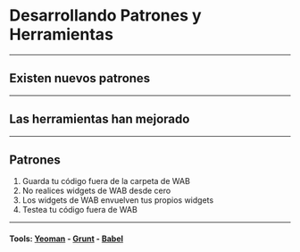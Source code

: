<!-- .slide: data-background="reveal.js/img/bg-4.png" -->
# Desarrollando Patrones y Herramientas

---

## Existen nuevos patrones

---

## Las herramientas han mejorado

---

## Patrones

<ol>
	<li class="fragment">Guarda tu código fuera de la carpeta de WAB</li>
	<li class="fragment">No realices widgets de WAB desde cero</li>
	<li class="fragment">Los widgets de WAB envuelven tus propios widgets</li>
	<li class="fragment">Testea tu código fuera de WAB</li>

</ol>

---

<!-- .slide: data-background="img/grunt-yeoman.jpg" data-background-size="920px" data-background-color="#fff" -->
#### Tools: [Yeoman](http://yeoman.io/) - [Grunt](http://gruntjs.com/) - [Babel](https://babeljs.io/)
